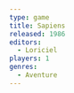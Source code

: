 ```yaml
---
type: game
title: Sapiens
released: 1986
editors: 
  - Loriciel
players: 1
genres:
  - Aventure
---
```

